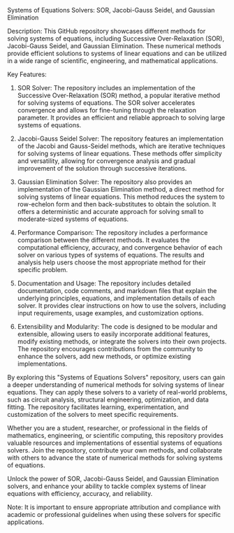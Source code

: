 Systems of Equations Solvers: SOR, Jacobi-Gauss Seidel, and Gaussian Elimination

Description:
This GitHub repository showcases different methods for solving systems of equations, including Successive Over-Relaxation (SOR), Jacobi-Gauss Seidel, and Gaussian Elimination. These numerical methods provide efficient solutions to systems of linear equations and can be utilized in a wide range of scientific, engineering, and mathematical applications.

Key Features:
1. SOR Solver: The repository includes an implementation of the Successive Over-Relaxation (SOR) method, a popular iterative method for solving systems of equations. The SOR solver accelerates convergence and allows for fine-tuning through the relaxation parameter. It provides an efficient and reliable approach to solving large systems of equations.

2. Jacobi-Gauss Seidel Solver: The repository features an implementation of the Jacobi and Gauss-Seidel methods, which are iterative techniques for solving systems of linear equations. These methods offer simplicity and versatility, allowing for convergence analysis and gradual improvement of the solution through successive iterations.

3. Gaussian Elimination Solver: The repository also provides an implementation of the Gaussian Elimination method, a direct method for solving systems of linear equations. This method reduces the system to row-echelon form and then back-substitutes to obtain the solution. It offers a deterministic and accurate approach for solving small to moderate-sized systems of equations.

4. Performance Comparison: The repository includes a performance comparison between the different methods. It evaluates the computational efficiency, accuracy, and convergence behavior of each solver on various types of systems of equations. The results and analysis help users choose the most appropriate method for their specific problem.

5. Documentation and Usage: The repository includes detailed documentation, code comments, and markdown files that explain the underlying principles, equations, and implementation details of each solver. It provides clear instructions on how to use the solvers, including input requirements, usage examples, and customization options.

6. Extensibility and Modularity: The code is designed to be modular and extensible, allowing users to easily incorporate additional features, modify existing methods, or integrate the solvers into their own projects. The repository encourages contributions from the community to enhance the solvers, add new methods, or optimize existing implementations.

By exploring this "Systems of Equations Solvers" repository, users can gain a deeper understanding of numerical methods for solving systems of linear equations. They can apply these solvers to a variety of real-world problems, such as circuit analysis, structural engineering, optimization, and data fitting. The repository facilitates learning, experimentation, and customization of the solvers to meet specific requirements.

Whether you are a student, researcher, or professional in the fields of mathematics, engineering, or scientific computing, this repository provides valuable resources and implementations of essential systems of equations solvers. Join the repository, contribute your own methods, and collaborate with others to advance the state of numerical methods for solving systems of equations.

Unlock the power of SOR, Jacobi-Gauss Seidel, and Gaussian Elimination solvers, and enhance your ability to tackle complex systems of linear equations with efficiency, accuracy, and reliability.

Note: It is important to ensure appropriate attribution and compliance with academic or professional guidelines when using these solvers for specific applications.
